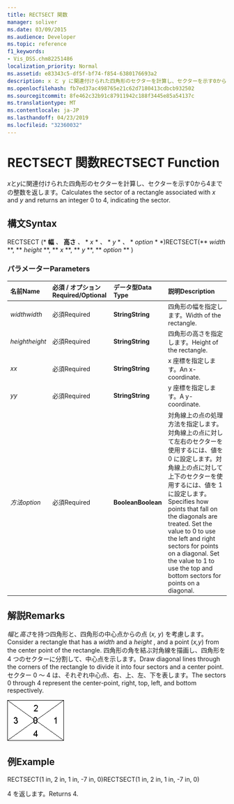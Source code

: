 ```yaml
---
title: RECTSECT 関数
manager: soliver
ms.date: 03/09/2015
ms.audience: Developer
ms.topic: reference
f1_keywords:
- Vis_DSS.chm82251486
localization_priority: Normal
ms.assetid: e83343c5-df5f-bf74-f854-6380176693a2
description: x と y に関連付けられた四角形のセクターを計算し、セクターを示す0から4までの整数を返します。
ms.openlocfilehash: fb7ed37ac498765e21c62d7180413cdbcb932502
ms.sourcegitcommit: 8fe462c32b91c87911942c188f3445e85a54137c
ms.translationtype: MT
ms.contentlocale: ja-JP
ms.lasthandoff: 04/23/2019
ms.locfileid: "32360032"
---
```

# <a name="rectsect-function"></a><span data-ttu-id="2d179-103">RECTSECT 関数</span><span class="sxs-lookup"><span data-stu-id="2d179-103">RECTSECT Function</span></span>

<span data-ttu-id="2d179-104">*x*と*y*に関連付けられた四角形のセクターを計算し、セクターを示す0から4までの整数を返します。</span><span class="sxs-lookup"><span data-stu-id="2d179-104">Calculates the sector of a rectangle associated with  *x*  and  *y*  and returns an integer 0 to 4, indicating the sector.</span></span> 
  
## <a name="syntax"></a><span data-ttu-id="2d179-105">構文</span><span class="sxs-lookup"><span data-stu-id="2d179-105">Syntax</span></span>

<span data-ttu-id="2d179-106">RECTSECT (\* **幅** *、* **高さ** *、* \* *x* \* *、* \* *y* \* *、* \* *option* \* \*)</span><span class="sxs-lookup"><span data-stu-id="2d179-106">RECTSECT(\*\* *width* \*\*, \*\* *height* \*\*, \*\* *x* \*\*, \*\* *y* \*\*, \*\* *option* \*\* )</span></span> 
  
### <a name="parameters"></a><span data-ttu-id="2d179-107">パラメーター</span><span class="sxs-lookup"><span data-stu-id="2d179-107">Parameters</span></span>

|<span data-ttu-id="2d179-108">**名前**</span><span class="sxs-lookup"><span data-stu-id="2d179-108">**Name**</span></span>|<span data-ttu-id="2d179-109">**必須 / オプション**</span><span class="sxs-lookup"><span data-stu-id="2d179-109">**Required/Optional**</span></span>|<span data-ttu-id="2d179-110">**データ型**</span><span class="sxs-lookup"><span data-stu-id="2d179-110">**Data Type**</span></span>|<span data-ttu-id="2d179-111">**説明**</span><span class="sxs-lookup"><span data-stu-id="2d179-111">**Description**</span></span>|
|:-----|:-----|:-----|:-----|
| <span data-ttu-id="2d179-112">_width_</span><span class="sxs-lookup"><span data-stu-id="2d179-112">_width_</span></span> <br/> |<span data-ttu-id="2d179-113">必須</span><span class="sxs-lookup"><span data-stu-id="2d179-113">Required</span></span>  <br/> |<span data-ttu-id="2d179-114">**String**</span><span class="sxs-lookup"><span data-stu-id="2d179-114">**String**</span></span> <br/> |<span data-ttu-id="2d179-115">四角形の幅を指定します。</span><span class="sxs-lookup"><span data-stu-id="2d179-115">Width of the rectangle.</span></span>  <br/> |
| <span data-ttu-id="2d179-116">_height_</span><span class="sxs-lookup"><span data-stu-id="2d179-116">_height_</span></span> <br/> |<span data-ttu-id="2d179-117">必須</span><span class="sxs-lookup"><span data-stu-id="2d179-117">Required</span></span>  <br/> |<span data-ttu-id="2d179-118">**String**</span><span class="sxs-lookup"><span data-stu-id="2d179-118">**String**</span></span> <br/> |<span data-ttu-id="2d179-119">四角形の高さを指定します。</span><span class="sxs-lookup"><span data-stu-id="2d179-119">Height of the rectangle.</span></span>  <br/> |
| <span data-ttu-id="2d179-120">_x_</span><span class="sxs-lookup"><span data-stu-id="2d179-120">_x_</span></span> <br/> |<span data-ttu-id="2d179-121">必須</span><span class="sxs-lookup"><span data-stu-id="2d179-121">Required</span></span>  <br/> |<span data-ttu-id="2d179-122">**String**</span><span class="sxs-lookup"><span data-stu-id="2d179-122">**String**</span></span> <br/> |<span data-ttu-id="2d179-123">x 座標を指定します。</span><span class="sxs-lookup"><span data-stu-id="2d179-123">An x-coordinate.</span></span>  <br/> |
| <span data-ttu-id="2d179-124">_y_</span><span class="sxs-lookup"><span data-stu-id="2d179-124">_y_</span></span> <br/> |<span data-ttu-id="2d179-125">必須</span><span class="sxs-lookup"><span data-stu-id="2d179-125">Required</span></span>  <br/> |<span data-ttu-id="2d179-126">**String**</span><span class="sxs-lookup"><span data-stu-id="2d179-126">**String**</span></span> <br/> |<span data-ttu-id="2d179-127">y 座標を指定します。</span><span class="sxs-lookup"><span data-stu-id="2d179-127">A y-coordinate.</span></span>  <br/> |
| <span data-ttu-id="2d179-128">_方法_</span><span class="sxs-lookup"><span data-stu-id="2d179-128">_option_</span></span> <br/> |<span data-ttu-id="2d179-129">必須</span><span class="sxs-lookup"><span data-stu-id="2d179-129">Required</span></span>  <br/> |<span data-ttu-id="2d179-130">**Boolean**</span><span class="sxs-lookup"><span data-stu-id="2d179-130">**Boolean**</span></span> <br/> |<span data-ttu-id="2d179-p101">対角線上の点の処理方法を指定します。対角線上の点に対して左右のセクターを使用するには、値を 0 に設定します。対角線上の点に対して上下のセクターを使用するには、値を 1 に設定します。</span><span class="sxs-lookup"><span data-stu-id="2d179-p101">Specifies how points that fall on the diagonals are treated. Set the value to 0 to use the left and right sectors for points on a diagonal. Set the value to 1 to use the top and bottom sectors for points on a diagonal.</span></span>  <br/> |
   
## <a name="remarks"></a><span data-ttu-id="2d179-134">解説</span><span class="sxs-lookup"><span data-stu-id="2d179-134">Remarks</span></span>

<span data-ttu-id="2d179-135">*幅*と*高さ*を持つ四角形と、四角形の中心点からの点 (*x, y*) を考慮します。</span><span class="sxs-lookup"><span data-stu-id="2d179-135">Consider a rectangle that has a  *width*  and a  *height*  , and a point (*x,y*) from the center point of the rectangle.</span></span> <span data-ttu-id="2d179-136">四角形の角を結ぶ対角線を描画し、四角形を 4 つのセクターに分割して、中心点を示します。</span><span class="sxs-lookup"><span data-stu-id="2d179-136">Draw diagonal lines through the corners of the rectangle to divide it into four sectors and a center point.</span></span> <span data-ttu-id="2d179-137">セクター 0 ～ 4 は、それぞれ中心点、右、上、左、下を表します。</span><span class="sxs-lookup"><span data-stu-id="2d179-137">The sectors 0 through 4 represent the center-point, right, top, left, and bottom respectively.</span></span> 
  
![セクター 0 ~ 4 は、それぞれ中心点、右、上、左、および下を表します。](media/ShpSheetRef_CA_03_ZA07645862.gif)
  
## <a name="example"></a><span data-ttu-id="2d179-139">例</span><span class="sxs-lookup"><span data-stu-id="2d179-139">Example</span></span>

<span data-ttu-id="2d179-140">RECTSECT(1 in, 2 in, 1 in, -7 in, 0)</span><span class="sxs-lookup"><span data-stu-id="2d179-140">RECTSECT(1 in, 2 in, 1 in, -7 in, 0)</span></span> 
  
<span data-ttu-id="2d179-141">4 を返します。</span><span class="sxs-lookup"><span data-stu-id="2d179-141">Returns 4.</span></span> 
  

